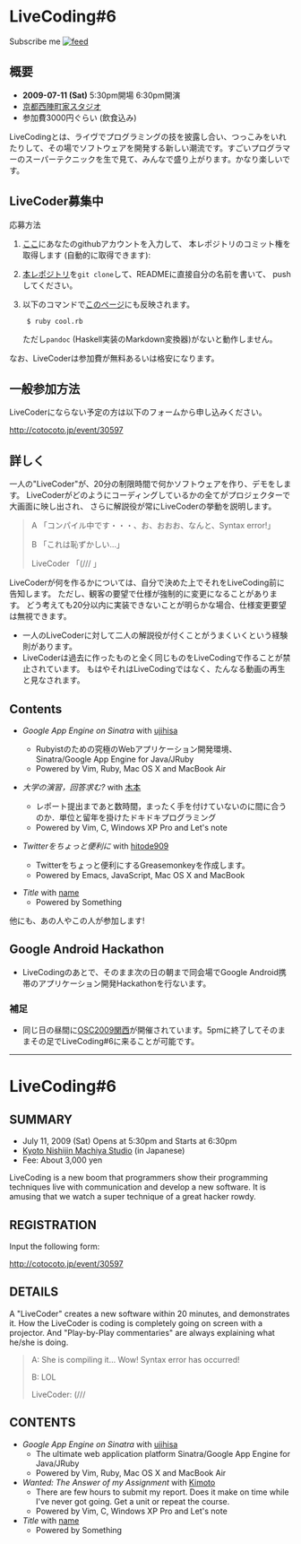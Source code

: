 # LiveCoding#6

<div id="path">
Subscribe me <a href="feed.rss"><img alt="feed" src="http://assets1.github.com/images/icons/feed.png?e06bdeb610e33dc41002eaa80ce09d26ae153090" title="Subscribe to the commits for ujihisa/livecoding6 at master" /></a>
</div>

## 概要
* **2009-07-11 (Sat)** 5:30pm開場 6:30pm開演
* [京都西陣町家スタジオ](http://nishi-jin.net/)
* 参加費3000円ぐらい (飲食込み)

LiveCodingとは、ライヴでプログラミングの技を披露し合い、つっこみをいれたりして、その場でソフトウェアを開発する新しい潮流です。すごいプログラマーのスーパーテクニックを生で見て、みんなで盛り上がります。かなり楽しいです。

## LiveCoder募集中
応募方法

1. [ここ](http://autocommitbit.appspot.com/)にあなたのgithubアカウントを入力して、
   本レポジトリのコミット権を取得します (自動的に取得できます):
2. [本レポジトリ](http://github.com/ujihisa/livecoding6/tree/master)を`git clone`して、READMEに直接自分の名前を書いて、
   pushしてください。
3. 以下のコマンドで[このページ](http://ujihisa.github.com/livecoding6/)にも反映されます。

        $ ruby cool.rb

   ただし`pandoc` (Haskell実装のMarkdown変換器)がないと動作しません。

なお、LiveCoderは参加費が無料あるいは格安になります。

## 一般参加方法
LiveCoderにならない予定の方は以下のフォームから申し込みください。

<http://cotocoto.jp/event/30597>

## 詳しく
一人の"LiveCoder"が、20分の制限時間で何かソフトウェアを作り、デモをします。
LiveCoderがどのようにコーディングしているかの全てがプロジェクターで大画面に映し出され、
さらに解説役が常にLiveCoderの挙動を説明します。

> A 「コンパイル中です・・・、お、おおお、なんと、Syntax error!」
>
> B 「これは恥ずかしい…」
>
> LiveCoder 「(/// 」

LiveCoderが何を作るかについては、自分で決めた上でそれをLiveCoding前に告知します。
ただし、観客の要望で仕様が強制的に変更になることがあります。
どう考えても20分以内に実装できないことが明らかな場合、仕様変更要望は無視できます。

* 一人のLiveCoderに対して二人の解説役が付くことがうまくいくという経験則があります。
* LiveCoderは過去に作ったものと全く同じものをLiveCodingで作ることが禁止されています。
  もはやそれはLiveCodingではなく、たんなる動画の再生と見なされます。

## Contents

* *Google App Engine on Sinatra* with [ujihisa](http://ujihisa.blogspot.com/)
    * Rubyistのための究極のWebアプリケーション開発環境、Sinatra/Google App Engine for Java/JRuby
    * Powered by Vim, Ruby, Mac OS X and MacBook Air

* *大学の演習，回答求む?* with [木本](http://d.hatena.ne.jp/ryutorion/)
    * レポート提出まであと数時間，まったく手を付けていないのに間に合うのか．単位と留年を掛けたドキドキプログラミング
    * Powered by Vim, C, Windows XP Pro and Let's note

* *Twitterをちょっと便利に* with [hitode909](http://d.hatena.ne.jp/hitode909/)
    * Twitterをちょっと便利にするGreasemonkeyを作成します。
    * Powered by Emacs, JavaScript, Mac OS X and MacBook


<!--
* *未定* with [Imo](http://fbox.info/)
-->

* *Title* with [name](uri)
    * Powered by Something

他にも、あの人やこの人が参加します!

## Google Android Hackathon
* LiveCodingのあとで、そのまま次の日の朝まで同会場でGoogle Android携帯のアプリケーション開発Hackathonを行ないます。


### 補足
* 同じ日の昼間に[OSC2009関西](http://www.ospn.jp/osc2009-kansai/)が開催されています。5pmに終了してそのままその足でLiveCoding#6に来ることが可能です。

----

# LiveCoding#6

## SUMMARY
* July 11, 2009 (Sat) Opens at 5:30pm and Starts at 6:30pm
* [Kyoto Nishijin Machiya Studio](http://nishi-jin.net/) (in Japanese)
* Fee: About 3,000 yen

LiveCoding is a new boom that programmers show their programming techniques live with communication and develop a new software.
It is amusing that we watch a super technique of a great hacker rowdy.

## REGISTRATION

Input the following form:

<http://cotocoto.jp/event/30597>

## DETAILS
A "LiveCoder" creates a new software within 20 minutes, and demonstrates it.
How the LiveCoder is coding is completely going on screen with a projector.
And "Play-by-Play commentaries" are always explaining what he/she is doing.

> A: She is compiling it... Wow! Syntax error has occurred!
>
> B: LOL
>
> LiveCoder: (///

<!--
STUB
-->

## CONTENTS
* *Google App Engine on Sinatra* with [ujihisa](http://ujihisa.blogspot.com/)
    * The ultimate web application platform Sinatra/Google App Engine for Java/JRuby
    * Powered by Vim, Ruby, Mac OS X and MacBook Air
* *Wanted: The Answer of my Assignment* with [Kimoto](http://d.hatena.ne.jp/ryutorion/)
    * There are few hours to submit my report. Does it make on time while I've never got going. Get a unit or repeat the course.
    * Powered by Vim, C, Windows XP Pro and Let's note
* *Title* with [name](uri)
    * Powered by Something

<!--
STUB
## CALL FOR LIVECODERS
## Google Android Hackathon
### NOTES
-->
